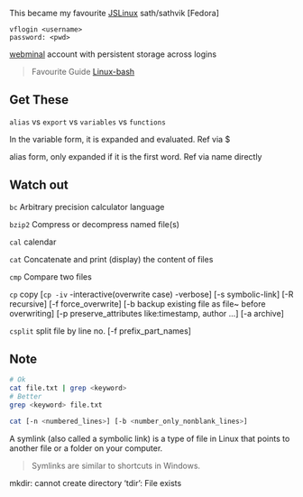 This became my favourite  [JSLinux](https://bellard.org/jslinux/vm.html?cpu=riscv64&url=fedora33-riscv.cfg&mem=256) sath/sathvik  [Fedora]
```
vflogin <username>
password: <pwd>
```

[webminal](https://www.webminal.org/) account with persistent storage across logins

> Favourite Guide [Linux-bash](https://ss64.com/bash/)

## Get These

`alias` vs `export` vs `variables` vs `functions`

In the variable form, it is expanded and evaluated. Ref via $

alias form, only expanded if it is the first word. Ref via name directly

## Watch out

`bc`	Arbitrary precision calculator language

`bzip2` Compress or decompress named file(s)

`cal` calendar

`cat` Concatenate and print (display) the content of files

`cmp` Compare two files

`cp` copy [`cp -iv` -interactive(overwrite case) -verbose] [-s symbolic-link] [-R recursive] [-f force_overwrite] [-b backup existing file as file~ before overwriting] [-p preserve_attributes like:timestamp, author ...] [-a archive]

`csplit` split file by line no. [-f prefix_part_names]


## Note

```bash
# Ok
cat file.txt | grep <keyword> 
# Better
grep <keyword> file.txt
```

```bash
cat [-n <numbered_lines>] [-b <number_only_nonblank_lines>]
```

A symlink (also called a symbolic link) is a type of file in Linux that points to another file or a folder on your computer. 

> Symlinks are similar to shortcuts in Windows.

mkdir: cannot create directory ‘tdir’: File exists





